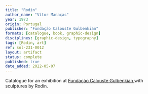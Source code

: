 ```yaml
---
title: "Rodin"
author_name: "Vítor Manaças"
year: 1973
origin: Portugal
publisher: "Fundação Calouste Gulbenkian"
formats: [catalogue, book, graphic-design]
disciplines: [graphic-design, typography]
tags: [Rodin, art]
ref: sol-231-0012
layout: artifact
status: complete
published: true
date_added: 2022-05-07
---
```


Catalogue for an exhibition at <a class="text cat-link publisher" href="/publishers/Fundação Calouste Gulbenkian /">Fundação Calouste Gulbenkian </a> with sculptures by Rodin.
